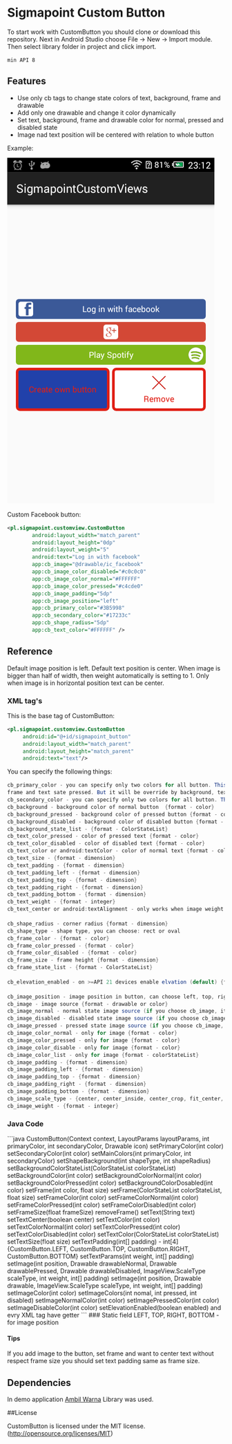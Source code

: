 # Sigmapoint Custom Button

To start work with CustomButton you should clone or download this repository.
Next in Android Studio choose File -> New -> Import module.
Then select library folder in project and click import. </p>
```
min API 8
```

## Features

* Use only cb tags to change state colors of text, background, frame and drawable
* Add only one drawable and change it color dynamically
* Set text, background, frame and drawable color for normal, pressed and disabled state
* Image nad text position will be centered with relation to whole button

Example: 

![](https://github.com/Sigmapoint/pl.sigmapoint.view.CustomButton/blob/develop/resources/screen.png)

Custom Facebook button:
```xml
<pl.sigmapoint.customview.CustomButton
        android:layout_width="match_parent"
        android:layout_height="0dp"
        android:layout_weight="5"
        android:text="Log in with facebook"
        app:cb_image="@drawable/ic_facebook"
        app:cb_image_color_disabled="#c0c0c0"
        app:cb_image_color_normal="#FFFFFF"
        app:cb_image_color_pressed="#c4cde0"
        app:cb_image_padding="5dp"
        app:cb_image_position="left"
        app:cb_primary_color="#3B5998"
        app:cb_secondary_color="#17233c"
        app:cb_shape_radius="5dp"
        app:cb_text_color="#FFFFFF" />
```

## Reference 
Default image position is left. Default text position is center.
When image is bigger than half of width, then weight automatically is setting to 1.
Only when image is in horizontal position text can be center. 
### XML tag's

This is the base tag of CustomButton:
```xml
<pl.sigmapoint.customview.CustomButton
     android:id="@+id/sigmapoint_button"
     android:layout_width="match_parent"
     android:layout_height="match_parent"
     android:text="text"/>
```
You can specify the following things: 
```java
cb_primary_color - you can specify only two colors for all button. This color was set to bacground state normal,
frame and text sate pressed. But it will be override by background, text, frame color. {format - color}
cb_secondary_color - you can specify only two colors for all button. This color was set to bacground state pressed, frame and text state normal. But it will be override by background, text, frame color. {format - color}
cb_background - background color of normal button  {format - color}
cb_background_pressed - background color of pressed button {format - color}
cb_background_disabled - background color of disabled button {format - color}
cb_background_state_list - {format - ColorStateList}
cb_text_color_pressed - color of pressed text {format - color} 
cb_text_color_disabled - color of disabled text {format - color} 
cb_text_color or android:textColor - color of normal text {format - color}
cb_text_size - {format - dimension} 
cb_text_padding - {format - dimension} 
cb_text_padding_left - {format - dimension} 
cb_text_padding_top - {format - dimension} 
cb_text_padding_right - {format - dimension} 
cb_text_padding_bottom - {format - dimension} 
cb_text_weight - {format - integer}
cb_text_center or android:textAlignment - only works when image weight doesnt specify. Center text in button. {format - boolean or only "center" value} 

cb_shape_radius - corner radius {format - dimension}
cb_shape_type - shape type, you can choose: rect or oval 
cb_frame_color - {format - color}
cb_frame_color_pressed - {format - color}
cb_frame_color_disabled - {format - color}
cb_frame_size - frame height {format - dimension}
cb_frame_state_list - {format - ColorStateList}

cb_elevation_enabled - on >=API 21 devices enable elvation (default) {format - boolean}

cb_image_position - image position in button, can choose left, top, right, bottom 
cb_image - image source {format - drawable or color}
cb_image_normal - normal state image source (if you choose cb_image, it will be override) {format - drawable or color}
cb_image_disabled - disabled state image source (if you choose cb_image, it will be override) {format - drawable or color} 
cb_image_pressed - pressed state image source (if you choose cb_image, it will be override) {format - drawable or color} 
cb_image_color_normal - only for image {format - color}
cb_image_color_pressed - only for image {format - color}
cb_image_color_disable - only for image {format - color}
cb_image_color_list - only for image {format - colorStateList}
cb_image_padding - {format - dimension}
cb_image_padding_left - {format - dimension}
cb_image_padding_top - {format - dimension}
cb_image_padding_right - {format - dimension} 
cb_image_padding_bottom - {format - dimension}
cb_image_scale_type - {center, center_inside, center_crop, fit_center, fit_start, fit_end, fit_xy}
cb_image_weight - {format - integer}
```
<h3> Java Code </h3>
```java
CustomButton(Context context, LayoutParams layoutParams, int primaryColor, int secondaryColor, Drawable icon)
setPrimaryColor(int color)
setSecondaryColor(int color)
setMainColors(int primaryColor, int secondaryColor)
setShapeBackground(int shapeType, int shapeRadius)
setBackgroundColorStateList(ColorStateList colorStateList)
setBackgroundColor(int color)
setBackgroundColorNormal(int color)
setBackgroundColorPressed(int color)
setBackgroundColorDosabled(int color)
setFrame(int color, float size)
setFrame(ColorStateList colorStateList, float size)
setFrameColor(int color)
setFrameColorNormal(int color)
setFrameColorPressed(int color)
setFrameColorDisabled(int color)
setFrameSize(float frameSize)
removeFrame() 
setText(String text)
setTextCenter(boolean center)
setTextColor(int color)
setTextColorNormal(int color)
setTextColorPressed(int color)
setTextColorDisabled(int color)
setTextColor(ColorStateList colorStateList)
setTextSize(float size)
setTextPadding(int[] padding) - int[4]{CustomButton.LEFT, CustomButton.TOP, CustomButton.RIGHT, CustomButton.BOTTOM}
setTextParams(int weight, int[] padding)
setImage(int position, Drawable drawableNormal, Drawable drawablePressed, Drawable drawableDisabled, ImageView.ScaleType scaleType, int weight, int[] padding)
setImage(int position, Drawable drawable, ImageView.ScaleType scaleType, int weight, int[] padding)
setImageColor(int color)
setImageColors(int nomal, int pressed, int disabled)
setImageNormalColor(int color)
setImagePressedColor(int color)
setImageDisableColor(int color)
setElevationEnabled(boolean enabled) 
and evry XML tag have getter
```
### Static field
LEFT, TOP, RIGHT, BOTTOM - for image position 

#### Tips 
If you add image to the button, set frame and want to center text without respect frame size you should set text padding same as frame size.

## Dependencies
In demo application  [Ambil Warna](https://github.com/yukuku/ambilwarna) Library was used.

##License

CustomButton is licensed under the MIT license. (http://opensource.org/licenses/MIT)
